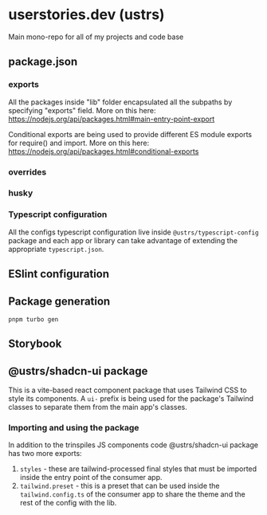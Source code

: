 # userstories.dev (ustrs)
Main mono-repo for all of my projects and code base

## package.json
### exports
All the packages inside "lib" folder encapsulated all the subpaths by specifying "exports" field. More on this here:
https://nodejs.org/api/packages.html#main-entry-point-export

Conditional exports are being used to provide different ES module exports for require() and import. More on this here:
https://nodejs.org/api/packages.html#conditional-exports

### overrides

### husky

### Typescript configuration
All the configs typescript configuration live inside `@ustrs/typescript-config` package and each app or library can take advantage of extending the appropriate `typescript.json`.


## ESlint configuration

## Package generation
```
pnpm turbo gen
```

## Storybook

## @ustrs/shadcn-ui package

This is a vite-based react component package that uses Tailwind CSS to style its components. A `ui-` prefix is being used for the package's Tailwind classes to separate them from the main app's classes.

### Importing and using the package

In addition to the trinspiles JS components code @ustrs/shadcn-ui package has two more exports:
1. `styles` - these are tailwind-processed final styles that must be imported inside the entry point of the consumer app.
2. `tailwind.preset` - this is a preset that can be used inside the `tailwind.config.ts` of the consumer app to share the theme and the rest of the config with the lib.


